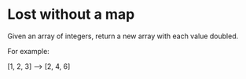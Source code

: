 # Lost without a map
Given an array of integers, return a new array with each value doubled.

For example:

[1, 2, 3] --> [2, 4, 6]

